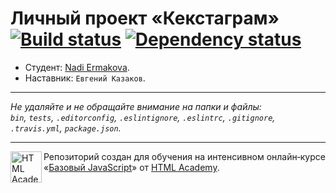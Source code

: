 # Личный проект «Кекстаграм» [![Build status][travis-image]][travis-url] [![Dependency status][dependency-image]][dependency-url]

* Студент: [Nadi Ermakova](https://up.htmlacademy.ru/javascript/8/user/142942).
* Наставник: `Евгений Казаков`.

---

_Не удаляйте и не обращайте внимание на папки и файлы:_<br>
_`bin`, `tests`, `.editorconfig`, `.eslintignore`, `.eslintrc`, `.gitignore`, `.travis.yml`, `package.json`._

---

<a href="https://htmlacademy.ru/intensive/javascript"><img align="left" width="50" height="50" title="HTML Academy" src="https://up.htmlacademy.ru/static/img/intensive/javascript/logo-for-github.svg"></a>

Репозиторий создан для обучения на интенсивном онлайн‑курсе «[Базовый JavaScript](https://htmlacademy.ru/intensive/javascript)» от [HTML Academy](https://htmlacademy.ru).

[travis-image]: https://travis-ci.org/htmlacademy-javascript/142942-kekstagram.svg?branch=master
[travis-url]: https://travis-ci.org/htmlacademy-javascript/142942-kekstagram
[dependency-image]: https://david-dm.org/htmlacademy-javascript/142942-kekstagram.svg?style=flat-square
[dependency-url]: https://david-dm.org/htmlacademy-javascript/142942-kekstagram
